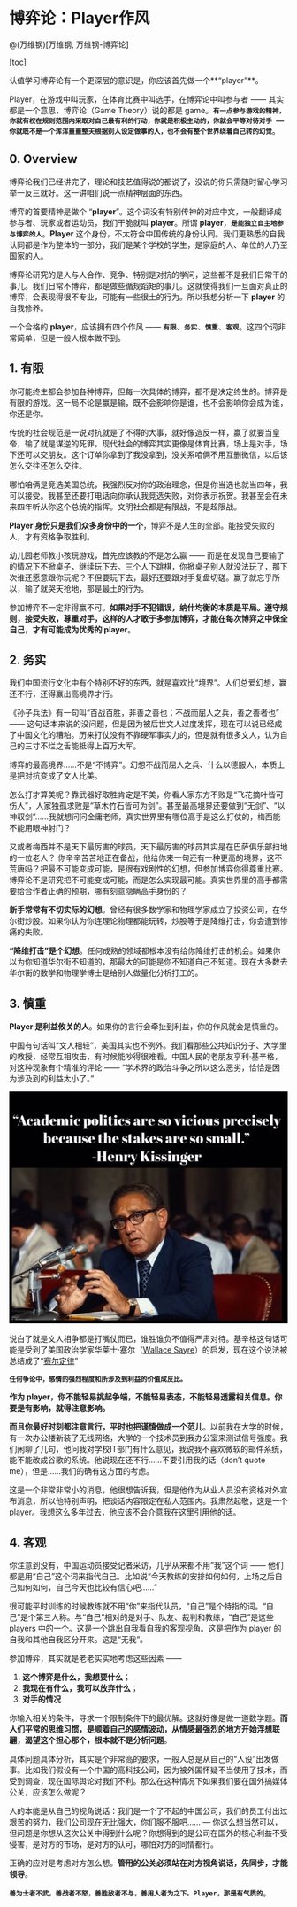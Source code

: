 # 博弈论：Player作风
@(万维钢)[万维钢, 万维钢-博弈论]

[toc]

认值学习博弈论有一个更深层的意识是，你应该首先做一个**“player”**。

Player，在游戏中叫玩家，在体育比赛中叫选手，在博弈论中叫参与者 —— 其实都是一个意思，博弈论（Game Theory）说的都是 game。**`有一点参与游戏的精神，你就有权在规则范围内采取对自己最有利的行动，你就是积极主动的，你就会平等对待对手 —— 你就既不是一个浑浑噩噩整天根据别人设定做事的人，也不会有整个世界绕着自己转的幻觉`**。

## 0. Overview

博弈论我们已经讲完了，理论和技艺值得说的都说了，没说的你只需随时留心学习举一反三就好。这一讲咱们说一点精神层面的东西。

博弈的首要精神是做个 “**player**”。这个词没有特别传神的对应中文，一般翻译成参与者、玩家或者运动员，我们干脆就叫 **player**。所谓 **player**，**`是能独立自主地参与博弈的人`**。**Player** 这个身份，不太符合中国传统的身份认同。我们更熟悉的自我认同都是作为整体的一部分，我们是某个学校的学生，是家庭的人、单位的人乃至国家的人。

博弈论研究的是人与人合作、竞争、特别是对抗的学问，这些都不是我们日常干的事儿。我们日常不博弈，都是做些循规蹈矩的事儿。这就使得我们一旦面对真正的博弈，会表现得很不专业，可能有一些很土的行为。所以我想分析一下 **player** 的自我修养。

一个合格的 **player**，应该拥有四个作风 —— **`有限`**、**`务实`**、**`慎重`**、**`客观`**。这四个词非常简单，但是一般人根本做不到。

## 1. 有限

你可能终生都会参加各种博弈，但每一次具体的博弈，都不是决定终生的。博弈是有限的游戏。这一局不论是赢是输，既不会影响你是谁，也不会影响你会成为谁，你还是你。

传统的社会规范是一说对抗就是了不得的大事，就好像造反一样，赢了就要当皇帝，输了就是谋逆的死罪。现代社会的博弈其实更像是体育比赛，场上是对手，场下还可以交朋友。这个订单你拿到了我没拿到，没关系咱俩不用互删微信，以后该怎么交往还怎么交往。

哪怕咱俩是竞选美国总统，我强烈反对你的政治理念，但是你当选也就当四年，我可以接受。我甚至还要打电话向你承认我竞选失败，对你表示祝贺。我甚至会在未来四年听从你这个总统的指挥。文明社会都是有限战，不是超限战。

**Player 身份只是我们众多身份中的一个**，博弈不是人生的全部。能接受失败的人，才有资格争取胜利。

幼儿园老师教小孩玩游戏，首先应该教的不是怎么赢 —— 而是在发现自己要输了的情况下不掀桌子，继续玩下去。三个人下跳棋，你掀桌子别人就没法玩了，那下次谁还愿意跟你玩呢？不但要玩下去，最好还要跟对手复盘切磋。赢了就忘乎所以，输了就哭天抢地，那是最土的行为。

参加博弈不一定非得赢不可。**如果对手不犯错误，纳什均衡的本质是平局。遵守规则，接受失败，尊重对手，这样的人才敢于多参加博弈，才能在每次博弈之中保全自己，才有可能成为优秀的 player**。

## 2. 务实

我们中国流行文化中有个特别不好的东西，就是喜欢比“境界”。人们总爱幻想，赢还不行，还得赢出高境界才行。

《孙子兵法》有一句叫“百战百胜，非善之善也；不战而屈人之兵，善之善者也” —— 这句话本来说的没问题，但是因为被后世文人过度发挥，现在可以说已经成了中国文化的糟粕。历来打仗没有不靠硬军事实力的，但是就有很多文人，认为自己的三寸不烂之舌能抵得上百万大军。

博弈的最高境界……不是“不博弈”。幻想不战而屈人之兵、什么以德服人，本质上是把对抗变成了文人比美。

怎么打才算美呢？靠武器好取胜肯定是不美，你看人家东方不败是“飞花摘叶皆可伤人”，人家独孤求败是“草木竹石皆可为剑”。甚至最高境界还要做到“无剑”、“以神驭剑”……我就想问问金庸老师，真实世界里有哪位高手是这么打仗的，梅西能不能用眼神射门？

又或者梅西并不是天下最厉害的球员，天下最厉害的球员其实是在巴萨俱乐部扫地的一位老人？
你辛辛苦苦地正在备战，他给你来一句还有一种更高的境界，这不荒唐吗？把最不可能变成可能，是很有戏剧性的幻想，但参加博弈你得尊重比赛。博弈论不是研究把不可能变成可能，而是怎么实现最可能。真实世界里的高手都需要给合作者正确的预期，哪有刻意隐瞒高手身份的？

**新手常常有不切实际的幻想**。曾经有很多数学家和物理学家成立了投资公司，在华尔街炒股。如果你认为你连理论物理都能玩转，炒股等于是降维打击，你会遭到惨痛的失败。

**“降维打击”是个幻想**。任何成熟的领域都根本没有给你降维打击的机会。如果你以为你知道华尔街不知道的，那最大的可能是你不知道自己不知道。现在大多数去华尔街的数学和物理学博士是给别人做量化分析打工的。


## 3. 慎重

**Player 是利益攸关的人**。如果你的言行会牵扯到利益，你的作风就会是慎重的。

中国有句话叫“文人相轻”，美国其实也不例外。我们看那些公共知识分子、大学里的教授，经常互相攻击，有时候能吵得很难看。中国人民的老朋友亨利·基辛格，对这种现象有个精准的评论 ——
“学术界的政治斗争之所以这么恶劣，恰恰是因为涉及到的利益太小了。”

<img src="./img/1588589121011.png" alt="Alt text" style="zoom:80%;" /> 


说白了就是文人相争都是打嘴仗而已，谁胜谁负不值得严肃对待。基辛格这句话可能是受到了美国政治学家华莱士·塞尔（[Wallace Sayre](https://www.nytimes.com/1972/05/19/archives/prof-wallace-ayre-66-dies-authority-on-city-government-holder-of.html)）的启发，现在这个说法被总结成了“[赛尔定律](https://en.wikipedia.org/wiki/Sayre%27s_law)” 

**`任何争论中，感情的强烈程度和所涉及到利益的价值成反比。`**

**作为 player，你不能轻易挑起争端，不能轻易表态，不能轻易透露相关信息。你要是有影响，就得注意影响。**

**而且你最好时刻都注意言行，平时也把谨慎做成一个范儿**。以前我在大学的时候，有一次办公楼新装了无线网络，大学的一个技术员到我办公室来测试信号强度。我们闲聊了几句，他问我对学校IT部门有什么意见，我说我不喜欢微软的邮件系统，能不能改成谷歌的系统。他说现在还不行……不要引用我的话（don’t quote me），但是……我们的确有这方面的考虑。

这是一个非常非常小的消息，他很想告诉我，但是他作为从业人员没有资格对外宣布消息，所以他特别声明，把谈话内容限定在私人范围内。我肃然起敬，这是一个 player。我想这么多年过去，他应该不会介意我在这里引用他的话。

## 4. 客观

你注意到没有，中国运动员接受记者采访，几乎从来都不用“我”这个词 —— 他们都是用“自己”这个词来指代自己。比如说“今天教练的安排如何如何，上场之后自己如何如何，自己今天也比较有信心吧……”

很可能平时训练的时候教练就不用“你”来指代队员，“自己”是个特指的词。“自己”是个第三人称。与“自己”相对的是对手、队友、裁判和教练，“自己”是这些 players 中的一个。这是一个跳出自我看自我的客观视角。这是把作为 player 的自我和其他自我区分开来。这是“无我”。

参加博弈，其实就是老老实实地考虑这些因素 ——
1. **这个博弈是什么，我想要什么**；
2. **我现在有什么，我可以放弃什么**；
3. **对手的情况**

你输入相关的条件，寻求一个限制条件下的最优解。这就好像是做一道数学题。**而人们平常的思维习惯，是顺着自己的感情波动，从情感最强烈的地方开始浮想联翩，渴望这个担心那个，根本就不是分析问题**。

具体问题具体分析，其实是个非常高的要求，一般人总是从自己的“人设”出发做事。比如我们假设有一个中国的高科技公司，因为被外国怀疑不当使用了技术，而受到调查，现在国际舆论对我们不利。那么在这种情况下如果我们要在国外搞媒体公关，应该怎么做呢？

人的本能是从自己的视角说话：我们是一个了不起的中国公司，我们的员工付出过艰苦的努力，我们公司现在无比强大，你们服不服吧…… — 你这么想当然可以，但问题是你想从这次公关中得到什么呢？你想得到的是公司在国外的核心利益不受侵害，是对方的市场，是对方的认可，哪怕对方的同情都行。

正确的应对是考虑对方怎么想。**管用的公关必须站在对方视角说话，先同步，才能领导**。

**`善为士者不武，善战者不怒，善胜敌者不与，善用人者为之下。Player，那是有气质的`**。